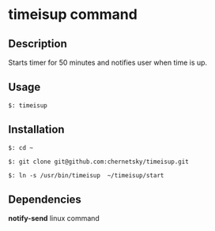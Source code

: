 # timeisup command

## Description

Starts timer for 50 minutes and notifies user when time is up.

## Usage

```shell
$: timeisup
```

## Installation

```shell
$: cd ~

$: git clone git@github.com:chernetsky/timeisup.git

$: ln -s /usr/bin/timeisup  ~/timeisup/start
```

## Dependencies

**notify-send** linux command
